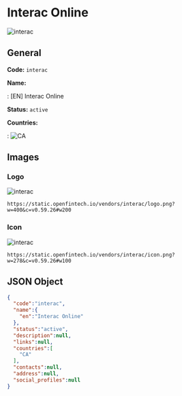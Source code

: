 
# Interac Online 
![interac](https://static.openfintech.io/vendors/interac/logo.png?w=400&c=v0.59.26#w200)  

## General 
 
**Code:** `interac` 
 
**Name:** 
 
:	[EN] Interac Online 
 
**Status:** `active` 
 
 
**Countries:** 
 
:	![CA](https://cdnjs.cloudflare.com/ajax/libs/flag-icon-css/3.3.0/flags/4x3/ca.svg#w24)  

## Images 

### Logo 
 
![interac](https://static.openfintech.io/vendors/interac/logo.png?w=400&c=v0.59.26#w200)  

```
https://static.openfintech.io/vendors/interac/logo.png?w=400&c=v0.59.26#w200
```  

### Icon 
 
![interac](https://static.openfintech.io/vendors/interac/icon.png?w=278&c=v0.59.26#w100)  

```
https://static.openfintech.io/vendors/interac/icon.png?w=278&c=v0.59.26#w100
```  

## JSON Object 

```json
{
  "code":"interac",
  "name":{
    "en":"Interac Online"
  },
  "status":"active",
  "description":null,
  "links":null,
  "countries":[
    "CA"
  ],
  "contacts":null,
  "address":null,
  "social_profiles":null
}
```  
